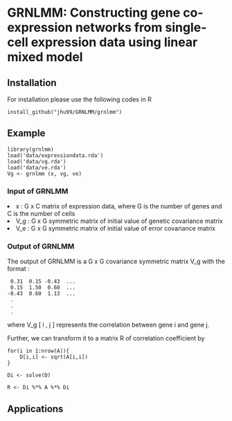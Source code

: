 # GRNLMM: Constructing gene co-expression networks from single-cell expression data using linear mixed model

## Installation
For installation please use the following codes in R

```
install_github("jhu99/GRNLMM/grnlmm")
```
## Example
```
library(grnlmm)
load('data/expressiondata.rda')
load('data/vg.rda')
load('data/ve.rda')
Vg <- grnlmm (x, vg, ve)
```

### Input of GRNLMM
 <li type="disc">x&nbsp;:&nbsp;G x C matrix of expression data, where G is the number of genes and C is the number of cells</li>
 <li type="disc">V_g&nbsp;:&nbsp;G x G symmetric matrix of initial value of genetic covariance matrix</li>
 <li type="disc">V_e&nbsp;:&nbsp;G x G symmetric matrix of initial value of error covariance matrix</li>

### Output of GRNLMM 
The output of GRNLMM is a G x G covariance symmetric matrix V_g with the format :
```
 0.31  0.15 -0.43  ...
 0.15  1.50  0.60  ...
-0.43  0.60  1.13  ...
 .
 .
 .
```
where V_g [&nbsp;i&nbsp;,&nbsp;j&nbsp;] represents the correlation between gene i and gene j.

Further, we can transform it to a matrix R of correlation coefficient by
```
for(i in 1:nrow(A)){
    D[i,i] <- sqrt(A[i,i])  
}

Di <- solve(D)

R <- Di %*% A %*% Di
```

## Applications

